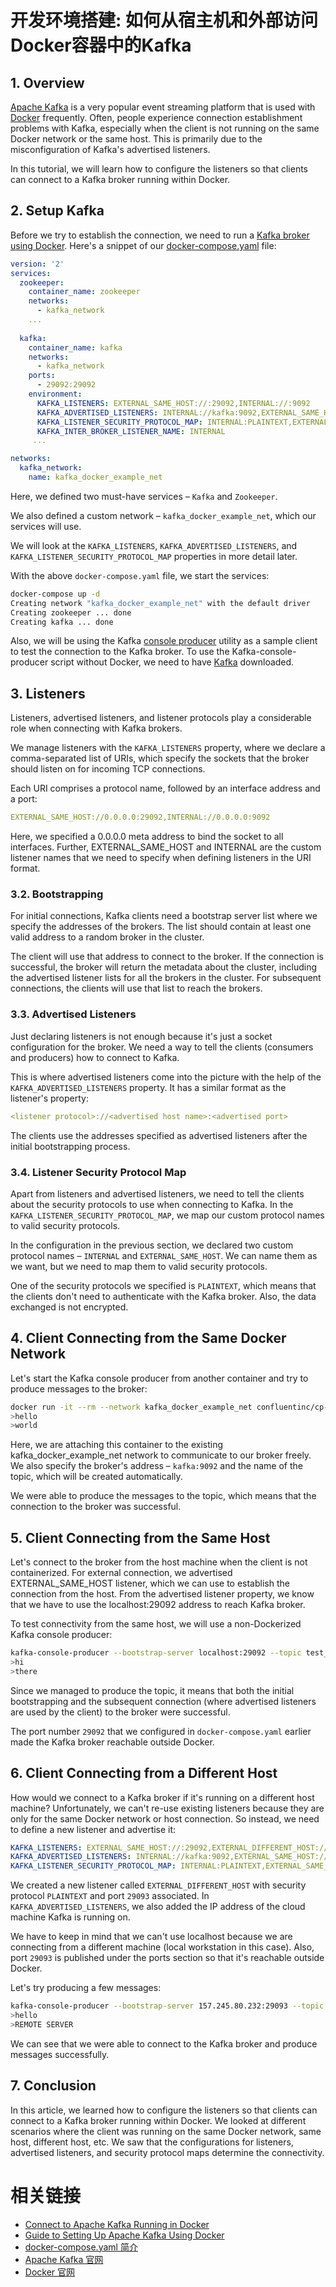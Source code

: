 # 开发环境搭建: 如何从宿主机和外部访问Docker容器中的Kafka



## 1. Overview

[Apache Kafka](https://kafka.apache.org/) is a very popular event streaming platform that is used with [Docker](https://www.docker.com/) frequently. Often, people experience connection establishment problems with Kafka, especially when the client is not running on the same Docker network or the same host. This is primarily due to the misconfiguration of Kafka's advertised listeners.

In this tutorial, we will learn how to configure the listeners so that clients can connect to a Kafka broker running within Docker.


## 2. Setup Kafka

Before we try to establish the connection, we need to run a [Kafka broker using Docker](https://www.baeldung.com/ops/kafka-docker-setup). Here's a snippet of our [docker-compose.yaml](https://www.baeldung.com/ops/docker-compose) file:

```yml
version: '2'
services:
  zookeeper:
    container_name: zookeeper
    networks: 
      - kafka_network
    ...
  
  kafka:
    container_name: kafka
    networks: 
      - kafka_network
    ports:
      - 29092:29092
    environment:
      KAFKA_LISTENERS: EXTERNAL_SAME_HOST://:29092,INTERNAL://:9092
      KAFKA_ADVERTISED_LISTENERS: INTERNAL://kafka:9092,EXTERNAL_SAME_HOST://localhost:29092
      KAFKA_LISTENER_SECURITY_PROTOCOL_MAP: INTERNAL:PLAINTEXT,EXTERNAL_SAME_HOST:PLAINTEXT
      KAFKA_INTER_BROKER_LISTENER_NAME: INTERNAL
     ... 

networks:
  kafka_network:
    name: kafka_docker_example_net
```

Here, we defined two must-have services – `Kafka` and `Zookeeper`. 

We also defined a custom network – `kafka_docker_example_net`, which our services will use.

We will look at the `KAFKA_LISTENERS`, `KAFKA_ADVERTISED_LISTENERS`, and `KAFKA_LISTENER_SECURITY_PROTOCOL_MAP` properties in more detail later.

With the above `docker-compose.yaml` file, we start the services:


```sh
docker-compose up -d
Creating network "kafka_docker_example_net" with the default driver
Creating zookeeper ... done
Creating kafka ... done
```

Also, we will be using the Kafka [console producer](https://kafka-tutorials.confluent.io/kafka-console-consumer-producer-basics/kafka.html) utility as a sample client to test the connection to the Kafka broker. To use the Kafka-console-producer script without Docker, we need to have [Kafka](https://kafka.apache.org/downloads) downloaded.

## 3. Listeners

Listeners, advertised listeners, and listener protocols play a considerable role when connecting with Kafka brokers.

We manage listeners with the `KAFKA_LISTENERS` property, where we declare a comma-separated list of URIs, which specify the sockets that the broker should listen on for incoming TCP connections.

Each URI comprises a protocol name, followed by an interface address and a port:

```yml
EXTERNAL_SAME_HOST://0.0.0.0:29092,INTERNAL://0.0.0.0:9092
```

Here, we specified a 0.0.0.0 meta address to bind the socket to all interfaces. Further, EXTERNAL_SAME_HOST and INTERNAL are the custom listener names that we need to specify when defining listeners in the URI format.

### 3.2. Bootstrapping

For initial connections, Kafka clients need a bootstrap server list where we specify the addresses of the brokers. The list should contain at least one valid address to a random broker in the cluster.

The client will use that address to connect to the broker. If the connection is successful, the broker will return the metadata about the cluster, including the advertised listener lists for all the brokers in the cluster. For subsequent connections, the clients will use that list to reach the brokers.

### 3.3. Advertised Listeners

Just declaring listeners is not enough because it's just a socket configuration for the broker. We need a way to tell the clients (consumers and producers) how to connect to Kafka.

This is where advertised listeners come into the picture with the help of the `KAFKA_ADVERTISED_LISTENERS` property. It has a similar format as the listener's property:

```yml
<listener protocol>://<advertised host name>:<advertised port>
```

The clients use the addresses specified as advertised listeners after the initial bootstrapping process.


### 3.4. Listener Security Protocol Map

Apart from listeners and advertised listeners, we need to tell the clients about the security protocols to use when connecting to Kafka. In the `KAFKA_LISTENER_SECURITY_PROTOCOL_MAP`, we map our custom protocol names to valid security protocols.

In the configuration in the previous section, we declared two custom protocol names – `INTERNAL` and `EXTERNAL_SAME_HOST`. We can name them as we want, but we need to map them to valid security protocols.

One of the security protocols we specified is `PLAINTEXT`, which means that the clients don't need to authenticate with the Kafka broker. Also, the data exchanged is not encrypted.


## 4. Client Connecting from the Same Docker Network

Let's start the Kafka console producer from another container and try to produce messages to the broker:

```sh
docker run -it --rm --network kafka_docker_example_net confluentinc/cp-kafka /bin/kafka-console-producer --bootstrap-server kafka:9092 --topic test_topic
>hello
>world
```

Here, we are attaching this container to the existing kafka_docker_example_net network to communicate to our broker freely. We also specify the broker's address –  `kafka:9092` and the name of the topic, which will be created automatically.

We were able to produce the messages to the topic, which means that the connection to the broker was successful.


## 5. Client Connecting from the Same Host

Let's connect to the broker from the host machine when the client is not containerized. For external connection, we advertised EXTERNAL_SAME_HOST listener, which we can use to establish the connection from the host. From the advertised listener property, we know that we have to use the localhost:29092 address to reach Kafka broker.

To test connectivity from the same host, we will use a non-Dockerized Kafka console producer:

```sh
kafka-console-producer --bootstrap-server localhost:29092 --topic test_topic_2
>hi
>there
```


Since we managed to produce the topic, it means that both the initial bootstrapping and the subsequent connection (where advertised listeners are used by the client) to the broker were successful.

The port number `29092` that we configured in `docker-compose.yaml` earlier made the Kafka broker reachable outside Docker.

## 6. Client Connecting from a Different Host

How would we connect to a Kafka broker if it's running on a different host machine? Unfortunately, we can't re-use existing listeners because they are only for the same Docker network or host connection. So instead, we need to define a new listener and advertise it:

```yml
KAFKA_LISTENERS: EXTERNAL_SAME_HOST://:29092,EXTERNAL_DIFFERENT_HOST://:29093,INTERNAL://:9092
KAFKA_ADVERTISED_LISTENERS: INTERNAL://kafka:9092,EXTERNAL_SAME_HOST://localhost:29092,EXTERNAL_DIFFERENT_HOST://157.245.80.232:29093
KAFKA_LISTENER_SECURITY_PROTOCOL_MAP: INTERNAL:PLAINTEXT,EXTERNAL_SAME_HOST:PLAINTEXT,EXTERNAL_DIFFERENT_HOST:PLAINTEXT
```

We created a new listener called `EXTERNAL_DIFFERENT_HOST` with security protocol `PLAINTEXT` and port `29093` associated. In `KAFKA_ADVERTISED_LISTENERS`, we also added the IP address of the cloud machine Kafka is running on.

We have to keep in mind that we can't use localhost because we are connecting from a different machine (local workstation in this case). Also, port `29093` is published under the ports section so that it's reachable outside Docker.

Let's try producing a few messages:

```sh
kafka-console-producer --bootstrap-server 157.245.80.232:29093 --topic test_topic_3
>hello
>REMOTE SERVER
```

We can see that we were able to connect to the Kafka broker and produce messages successfully.

## 7. Conclusion

In this article, we learned how to configure the listeners so that clients can connect to a Kafka broker running within Docker. We looked at different scenarios where the client was running on the same Docker network, same host, different host, etc. We saw that the configurations for listeners, advertised listeners, and security protocol maps determine the connectivity.



# 相关链接


- [Connect to Apache Kafka Running in Docker](https://www.baeldung.com/kafka-docker-connection)
- [Guide to Setting Up Apache Kafka Using Docker](https://www.baeldung.com/ops/kafka-docker-setup)
- [docker-compose.yaml 简介](https://www.baeldung.com/ops/docker-compose)
- [Apache Kafka 官网](https://kafka.apache.org/)
- [Docker 官网](https://www.docker.com/)
